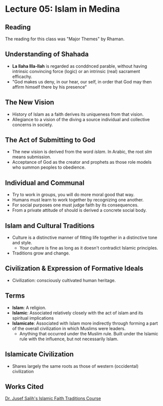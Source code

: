 # Lecture 05: Islam in Medina

## Reading

The reading for this class was "Major Themes" by Rhaman.

## Understanding of Shahada

* **La Ilaha Illa-llah** is regarded as conddnced parable, without having intrinsic convincing force \(logic\) or an intrinsic \(real\) sacrament efficachy.
* "God makes us deny, in our hear, our self, in order that God may then affirm himself there by his presence"

## The New Vision

* History of Islam as a faith derives its uniqueness from that vision.
* Allegiance to a vision of the diving a source individual and collective concerns in society.

## The Act of Submitting to God

* The new vision is derived from the word _islam_. In Arabic, the root _slm_ means submission.
* Acceptance of God as the creator and prophets as those role models who summon peoples to obedience.

## Individual and Communal

* Try to work in groups, you will do more moral good that way.
* Humans must learn to work together by recognizing one another.
* For social purposes one must judge faith by its consequences.
* From a private attitude of should is derived a concrete social body.

## Islam and Cultural Traditions

* Culture is a distinctive manner of fitting life together in a distinctive tone and style.
  * Your culture is fine as long as it doesn't contradict Islamic principles.
* Traditions grow and change.

## Civilization & Expression of Formative Ideals

* Civilization: consciously cultivated human heritage.

## Terms

* **Islam**: A religion.
* **Islamic**: Associated relatively closely with the act of islam and its spiritual implications
* **Islamicate**: Associated with Islam more indirectly through forming a part of the overall civilization in which Muslims were leaders.
  * Anything that occurred under the Muslim rule. Built under the Islamic rule with the influence, but not necessarily Islam.

## Islamicate Civilization

* Shares largely the same roots as those of western \(occidental\) civilization



## Works Cited

[Dr. Jusef Salih's Islamic Faith Traditions Course](https://udayton.edu/directory/artssciences/religiousstudies/salih_jusuf.php)



